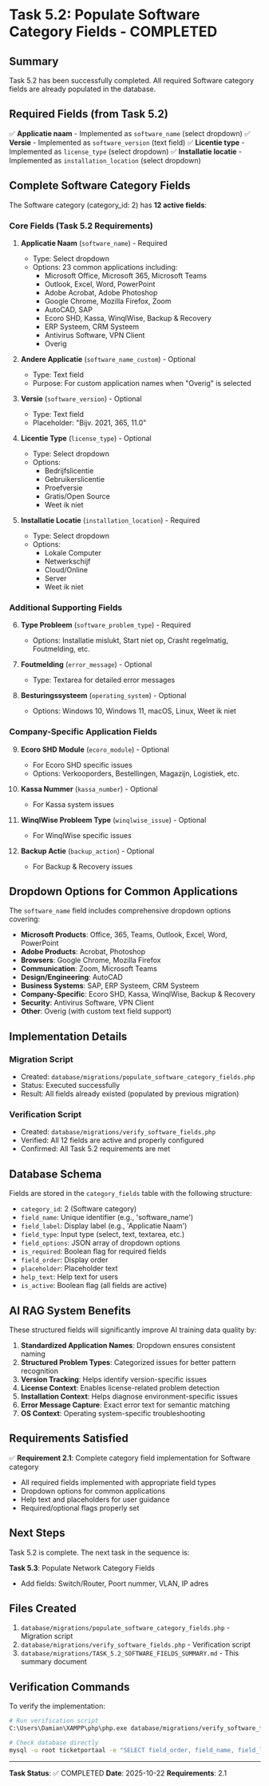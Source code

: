 # Task 5.2: Populate Software Category Fields - COMPLETED

## Summary

Task 5.2 has been successfully completed. All required Software category fields are already populated in the database.

## Required Fields (from Task 5.2)

✅ **Applicatie naam** - Implemented as `software_name` (select dropdown)
✅ **Versie** - Implemented as `software_version` (text field)
✅ **Licentie type** - Implemented as `license_type` (select dropdown)
✅ **Installatie locatie** - Implemented as `installation_location` (select dropdown)

## Complete Software Category Fields

The Software category (category_id: 2) has **12 active fields**:

### Core Fields (Task 5.2 Requirements)

1. **Applicatie Naam** (`software_name`) - Required
   - Type: Select dropdown
   - Options: 23 common applications including:
     - Microsoft Office, Microsoft 365, Microsoft Teams
     - Outlook, Excel, Word, PowerPoint
     - Adobe Acrobat, Adobe Photoshop
     - Google Chrome, Mozilla Firefox, Zoom
     - AutoCAD, SAP
     - Ecoro SHD, Kassa, WinqlWise, Backup & Recovery
     - ERP Systeem, CRM Systeem
     - Antivirus Software, VPN Client
     - Overig

2. **Andere Applicatie** (`software_name_custom`) - Optional
   - Type: Text field
   - Purpose: For custom application names when "Overig" is selected

3. **Versie** (`software_version`) - Optional
   - Type: Text field
   - Placeholder: "Bijv. 2021, 365, 11.0"

4. **Licentie Type** (`license_type`) - Optional
   - Type: Select dropdown
   - Options:
     - Bedrijfslicentie
     - Gebruikerslicentie
     - Proefversie
     - Gratis/Open Source
     - Weet ik niet

5. **Installatie Locatie** (`installation_location`) - Required
   - Type: Select dropdown
   - Options:
     - Lokale Computer
     - Netwerkschijf
     - Cloud/Online
     - Server
     - Weet ik niet

### Additional Supporting Fields

6. **Type Probleem** (`software_problem_type`) - Required
   - Options: Installatie mislukt, Start niet op, Crasht regelmatig, Foutmelding, etc.

7. **Foutmelding** (`error_message`) - Optional
   - Type: Textarea for detailed error messages

8. **Besturingssysteem** (`operating_system`) - Optional
   - Options: Windows 10, Windows 11, macOS, Linux, Weet ik niet

### Company-Specific Application Fields

9. **Ecoro SHD Module** (`ecoro_module`) - Optional
   - For Ecoro SHD specific issues
   - Options: Verkooporders, Bestellingen, Magazijn, Logistiek, etc.

10. **Kassa Nummer** (`kassa_number`) - Optional
    - For Kassa system issues

11. **WinqlWise Probleem Type** (`winqlwise_issue`) - Optional
    - For WinqlWise specific issues

12. **Backup Actie** (`backup_action`) - Optional
    - For Backup & Recovery issues

## Dropdown Options for Common Applications

The `software_name` field includes comprehensive dropdown options covering:

- **Microsoft Products**: Office, 365, Teams, Outlook, Excel, Word, PowerPoint
- **Adobe Products**: Acrobat, Photoshop
- **Browsers**: Google Chrome, Mozilla Firefox
- **Communication**: Zoom, Microsoft Teams
- **Design/Engineering**: AutoCAD
- **Business Systems**: SAP, ERP Systeem, CRM Systeem
- **Company-Specific**: Ecoro SHD, Kassa, WinqlWise, Backup & Recovery
- **Security**: Antivirus Software, VPN Client
- **Other**: Overig (with custom text field support)

## Implementation Details

### Migration Script
- Created: `database/migrations/populate_software_category_fields.php`
- Status: Executed successfully
- Result: All fields already existed (populated by previous migration)

### Verification Script
- Created: `database/migrations/verify_software_fields.php`
- Verified: All 12 fields are active and properly configured
- Confirmed: All Task 5.2 requirements are met

## Database Schema

Fields are stored in the `category_fields` table with the following structure:
- `category_id`: 2 (Software category)
- `field_name`: Unique identifier (e.g., 'software_name')
- `field_label`: Display label (e.g., 'Applicatie Naam')
- `field_type`: Input type (select, text, textarea, etc.)
- `field_options`: JSON array of dropdown options
- `is_required`: Boolean flag for required fields
- `field_order`: Display order
- `placeholder`: Placeholder text
- `help_text`: Help text for users
- `is_active`: Boolean flag (all fields are active)

## AI RAG System Benefits

These structured fields will significantly improve AI training data quality by:

1. **Standardized Application Names**: Dropdown ensures consistent naming
2. **Structured Problem Types**: Categorized issues for better pattern recognition
3. **Version Tracking**: Helps identify version-specific issues
4. **License Context**: Enables license-related problem detection
5. **Installation Context**: Helps diagnose environment-specific issues
6. **Error Message Capture**: Exact error text for semantic matching
7. **OS Context**: Operating system-specific troubleshooting

## Requirements Satisfied

✅ **Requirement 2.1**: Complete category field implementation for Software category
- All required fields implemented with appropriate field types
- Dropdown options for common applications
- Help text and placeholders for user guidance
- Required/optional flags properly set

## Next Steps

Task 5.2 is complete. The next task in the sequence is:

**Task 5.3**: Populate Network Category Fields
- Add fields: Switch/Router, Poort nummer, VLAN, IP adres

## Files Created

1. `database/migrations/populate_software_category_fields.php` - Migration script
2. `database/migrations/verify_software_fields.php` - Verification script
3. `database/migrations/TASK_5.2_SOFTWARE_FIELDS_SUMMARY.md` - This summary document

## Verification Commands

To verify the implementation:

```bash
# Run verification script
C:\Users\Damian\XAMPP\php\php.exe database/migrations/verify_software_fields.php

# Check database directly
mysql -u root ticketportaal -e "SELECT field_order, field_name, field_label, field_type FROM category_fields WHERE category_id = 2 AND is_active = 1 ORDER BY field_order;"
```

---

**Task Status**: ✅ COMPLETED
**Date**: 2025-10-22
**Requirements**: 2.1
